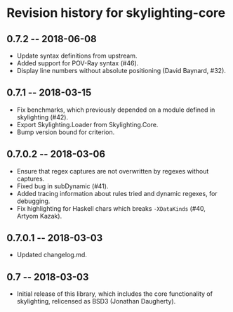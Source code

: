# Revision history for skylighting-core

## 0.7.2 -- 2018-06-08

  * Update syntax definitions from upstream.
  * Added support for POV-Ray syntax (#46).
  * Display line numbers without absolute positioning (David
    Baynard, #32).

## 0.7.1 -- 2018-03-15

  * Fix benchmarks, which previously depended on a module
    defined in skylighting (#42).
  * Export Skylighting.Loader from Skylighting.Core.
  * Bump version bound for criterion.

## 0.7.0.2 -- 2018-03-06

  * Ensure that regex captures are not overwritten by regexes
    without captures.
  * Fixed bug in subDynamic (#41).
  * Added tracing information about rules tried and dynamic
    regexes, for debugging.
  * Fix highlighting for Haskell chars which breaks `-XDataKinds` (#40,
    Artyom Kazak).

## 0.7.0.1 -- 2018-03-03

  * Updated changelog.md.

## 0.7 -- 2018-03-03

  * Initial release of this library, which includes the core
    functionality of skylighting, relicensed as BSD3
    (Jonathan Daugherty).
